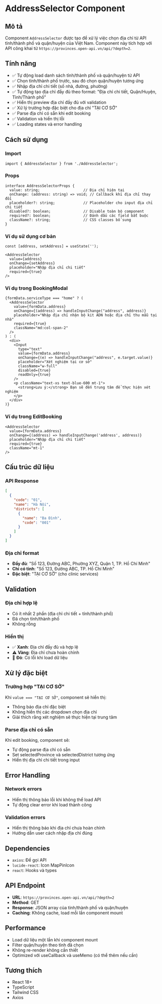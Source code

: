 # AddressSelector Component

## Mô tả
Component `AddressSelector` được tạo để xử lý việc chọn địa chỉ từ API tỉnh/thành phố và quận/huyện của Việt Nam. Component này tích hợp với API công khai từ `https://provinces.open-api.vn/api/?depth=2`.

## Tính năng
- ✅ Tự động load danh sách tỉnh/thành phố và quận/huyện từ API
- ✅ Chọn tỉnh/thành phố trước, sau đó chọn quận/huyện tương ứng
- ✅ Nhập địa chỉ chi tiết (số nhà, đường, phường)
- ✅ Tự động tạo địa chỉ đầy đủ theo format: "Địa chỉ chi tiết, Quận/Huyện, Tỉnh/Thành phố"
- ✅ Hiển thị preview địa chỉ đầy đủ với validation
- ✅ Xử lý trường hợp đặc biệt cho địa chỉ "TẠI CƠ SỞ"
- ✅ Parse địa chỉ có sẵn khi edit booking
- ✅ Validation và hiển thị lỗi
- ✅ Loading states và error handling

## Cách sử dụng

### Import
```tsx
import { AddressSelector } from './AddressSelector';
```

### Props
```tsx
interface AddressSelectorProps {
  value: string;                    // Địa chỉ hiện tại
  onChange: (address: string) => void; // Callback khi địa chỉ thay đổi
  placeholder?: string;             // Placeholder cho input địa chỉ chi tiết
  disabled?: boolean;               // Disable toàn bộ component
  required?: boolean;               // Đánh dấu các field bắt buộc
  className?: string;               // CSS classes bổ sung
}
```

### Ví dụ sử dụng cơ bản
```tsx
const [address, setAddress] = useState('');

<AddressSelector
  value={address}
  onChange={setAddress}
  placeholder="Nhập địa chỉ chi tiết"
  required={true}
/>
```

### Ví dụ trong BookingModal
```tsx
{formData.serviceType === "home" ? (
  <AddressSelector
    value={formData.address}
    onChange={(address) => handleInputChange("address", address)}
    placeholder="Nhập địa chỉ nhận bộ kit ADN hoặc địa chỉ thu mẫu tại nhà"
    required={true}
    className="md:col-span-2"
  />
) : (
  <div>
    <Input
      type="text"
      value={formData.address}
      onChange={(e) => handleInputChange("address", e.target.value)}
      placeholder="Xét nghiệm tại cơ sở"
      className="w-full"
      disabled={true}
      readOnly={true}
    />
    <p className="text-xs text-blue-600 mt-1">
      <strong>Lưu ý:</strong> Bạn sẽ đến trung tâm để thực hiện xét nghiệm
    </p>
  </div>
)}
```

### Ví dụ trong EditBooking
```tsx
<AddressSelector
  value={formData.address}
  onChange={(address) => handleInputChange('address', address)}
  placeholder="Nhập địa chỉ chi tiết"
  required={true}
  className="mt-1"
/>
```

## Cấu trúc dữ liệu

### API Response
```json
[
  {
    "code": "01",
    "name": "Hà Nội",
    "districts": [
      {
        "name": "Ba Đình",
        "code": "001"
      }
    ]
  }
]
```

### Địa chỉ format
- **Đầy đủ**: "Số 123, Đường ABC, Phường XYZ, Quận 1, TP. Hồ Chí Minh"
- **Chỉ có tỉnh**: "Số 123, Đường ABC, TP. Hồ Chí Minh"
- **Đặc biệt**: "TẠI CƠ SỞ" (cho clinic services)

## Validation

### Địa chỉ hợp lệ
- Có ít nhất 2 phần (địa chỉ chi tiết + tỉnh/thành phố)
- Đã chọn tỉnh/thành phố
- Không rỗng

### Hiển thị
- ✅ **Xanh**: Địa chỉ đầy đủ và hợp lệ
- ⚠️ **Vàng**: Địa chỉ chưa hoàn chỉnh
- 🔴 **Đỏ**: Có lỗi khi load dữ liệu

## Xử lý đặc biệt

### Trường hợp "TẠI CƠ SỞ"
Khi `value === "TẠI CƠ SỞ"`, component sẽ hiển thị:
- Thông báo địa chỉ đặc biệt
- Không hiển thị các dropdown chọn địa chỉ
- Giải thích rằng xét nghiệm sẽ thực hiện tại trung tâm

### Parse địa chỉ có sẵn
Khi edit booking, component sẽ:
- Tự động parse địa chỉ có sẵn
- Set selectedProvince và selectedDistrict tương ứng
- Hiển thị địa chỉ chi tiết trong input

## Error Handling

### Network errors
- Hiển thị thông báo lỗi khi không thể load API
- Tự động clear error khi load thành công

### Validation errors
- Hiển thị thông báo khi địa chỉ chưa hoàn chỉnh
- Hướng dẫn user cách nhập địa chỉ đúng

## Dependencies
- `axios`: Để gọi API
- `lucide-react`: Icon MapPinIcon
- `react`: Hooks và types

## API Endpoint
- **URL**: `https://provinces.open-api.vn/api/?depth=2`
- **Method**: GET
- **Response**: JSON array của tỉnh/thành phố và quận/huyện
- **Caching**: Không cache, load mỗi lần component mount

## Performance
- Load dữ liệu một lần khi component mount
- Filter quận/huyện theo tỉnh đã chọn
- Không re-render không cần thiết
- Optimized với useCallback và useMemo (có thể thêm nếu cần)

## Tương thích
- React 18+
- TypeScript
- Tailwind CSS
- Axios 